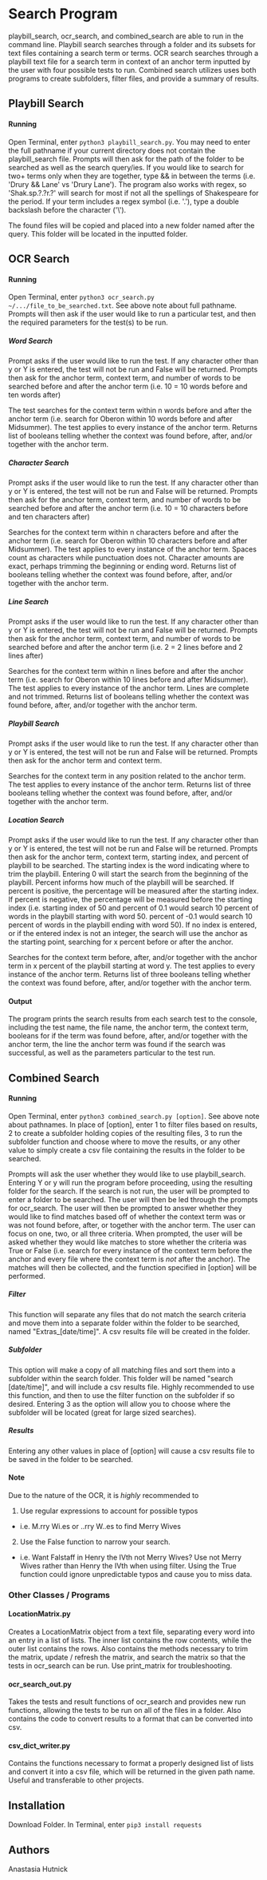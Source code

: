 # Search Program
playbill_search, ocr_search, and combined_search are able to run in the
command line. Playbill search searches through a folder and its subsets for
text files containing a search term or terms. OCR search searches through a
playbill text file for a search term in context of an anchor term inputted by
the user with four possible tests to run. Combined search utilizes uses
both programs to create subfolders, filter files, and provide a summary of
results.

## Playbill Search
#### Running
Open Terminal, enter `python3 playbill_search.py`. You may need to enter the
full pathname if your current directory does not contain the playbill_search
file. Prompts will then ask for the path of the folder to be searched as well
as the search query/ies. If you would like to search for two+ terms only when
they are together, type && in between the terms (i.e. 'Drury && Lane' vs
'Drury Lane'). The program also works with regex, so 'Shak.sp.?.?r.?' will
search for most if not all the spellings of Shakespeare for the period. If your
term includes a regex symbol (i.e. '.'), type a double backslash before the
character ('\\').

The found files will be copied and placed into a new
folder named after the query. This folder will be located in the inputted
folder.

## OCR Search
#### Running
Open Terminal, enter `python3 ocr_search.py ~/.../file_to_be_searched.txt`.
See above note about full pathname. Prompts will then ask if the user would
like to run a particular test, and then the required parameters for the
test(s) to be run.

##### Word Search
Prompt asks if the user would like to run the test. If any character other
than y or Y is entered, the test will not be run and False will be returned.
Prompts then ask for the anchor term, context term, and number of words to be
searched before and after the anchor term (i.e. 10 = 10 words before and ten
words after)

The test searches for the context term within n words before and after the anchor
term (i.e. search for Oberon within 10 words before and after Midsummer). The test
applies to every instance of the anchor term. Returns list of booleans telling
whether the context was found before, after, and/or together with the anchor term.

##### Character Search
Prompt asks if the user would like to run the test. If any character other
than y or Y is entered, the test will not be run and False will be returned.
Prompts then ask for the anchor term, context term, and number of words to be
searched before and after the anchor term (i.e. 10 = 10 characters before and ten
characters after)

Searches for the context term within n characters before and after the anchor term
(i.e. search for Oberon within 10 characters before and after Midsummer). The test
applies to every instance of the anchor term. Spaces count as characters while
punctuation does not. Character amounts are exact, perhaps trimming the beginning
or ending word. Returns list of booleans telling whether the context was found
before, after, and/or together with the anchor term.

##### Line Search
Prompt asks if the user would like to run the test. If any character other
than y or Y is entered, the test will not be run and False will be returned.
Prompts then ask for the anchor term, context term, and number of words to be
searched before and after the anchor term (i.e. 2 = 2 lines before and 2
lines after)

Searches for the context term within n lines before and after the anchor term
(i.e. search for Oberon within 10 lines before and after Midsummer). The test
applies to every instance of the anchor term. Lines are complete and not
trimmed. Returns list of booleans telling whether the context was found before,
after, and/or together with the anchor term.

##### Playbill Search
Prompt asks if the user would like to run the test. If any character other
than y or Y is entered, the test will not be run and False will be returned.
Prompts then ask for the anchor term and context term.

Searches for the context term in any position related to the anchor term.
The test applies to every instance of the anchor term. Returns list of three
booleans telling whether the context was found before, after, and/or together
with the anchor term.

##### Location Search
Prompt asks if the user would like to run the test. If any character other
than y or Y is entered, the test will not be run and False will be returned.
Prompts then ask for the anchor term, context term, starting index, and
percent of playbill to be searched. The starting index is the word indicating
where to trim the playbill. Entering 0 will start the search from the beginning of
the playbill. Percent informs how much of the playbill will be searched. If percent
is positive, the percentage will be measured after the starting index. If percent
is negative, the percentage will be measured before the starting index (i.e. starting
index of 50 and percent of 0.1 would search 10 percent of words in the playbill
starting with word 50. percent of -0.1 would search 10 percent of words in the
playbill ending with word 50). If no index is entered, or if the entered index
is not an integer, the search will use the anchor as the starting point,
searching for x percent before or after the anchor.

Searches for the context term before, after, and/or together with the anchor
term in x percent of the playbill starting at word y. The test applies to every
instance of the anchor term. Returns list of three booleans telling whether the
context was found before, after, and/or together with the anchor term.

#### Output
The program prints the search results from each search test to the console,
including the  test name, the file name, the anchor term, the context term,
booleans for if the term was found before, after, and/or together with the anchor
term, the line the anchor term was found if the search was successful, as well
as the parameters particular to the test run.

## Combined Search
#### Running
Open Terminal, enter `python3 combined_search.py [option]`. See above note
about pathnames. In place of [option], enter 1 to filter files based on results,
2 to create a subfolder holding copies of the resulting files, 3 to run the
subfolder function and choose where to move the results, or any other value
to simply create a csv file containing the results in the folder to be searched.

Prompts will ask the user whether they would like to use playbill_search. Entering
Y or y will run the program before proceeding, using the resulting folder for the
search. If the search is not run, the user will be prompted to enter a folder
to be searched. The user will then be led through the prompts for ocr_search.
The user will then be prompted to answer whether they would like to find matches
based off of whether the context term was or was not found before, after, or together
with the anchor term. The user can focus on one, two, or all three criteria.
When prompted, the user will be asked whether they would like matches to store
whether the criteria was True or False (i.e. search for every instance of the
context term before the anchor and every file where the context term is *not*
after the anchor). The matches will then be collected, and the function specified
in [option] will be performed.

##### Filter
This function will separate any files that do not match the search criteria and
move them into a separate folder within the folder to be searched, named
"Extras_[date/time]". A csv results file will be created in the folder.


##### Subfolder
This option will make a copy of all matching files and sort them into a subfolder
within the search folder. This folder will  be named "search [date/time]", and
will include a csv results file. Highly recommended to use this function, and then
to use the filter function on the subfolder if so desired. Entering 3 as the
option will allow you to choose where the subfolder will be located (great for
large sized searches).


##### Results
Entering any other values in place of [option]  will cause a csv results file
to be saved in the folder to be searched.

#### Note
Due to the nature of the OCR, it is *highly* recommended to
1. Use regular expressions to account for possible typos
* i.e. M.rry Wi.es or ..rry W..es to find Merry Wives
2. Use the False function to narrow your search.
* i.e. Want Falstaff in Henry the IVth not Merry Wives? Use not Merry Wives rather than Henry the IVth when using filter. Using the True function could ignore unpredictable typos and cause you to miss data.

### Other Classes / Programs
#### LocationMatrix.py
Creates a LocationMatrix object from a text file, separating every word into an entry in a list
of lists. The inner list contains the row contents, while the outer list contains the rows.
Also contains the methods necessary to trim the matrix, update / refresh the matrix, and
search the matrix so that the tests in ocr_search can be run. Use print_matrix for troubleshooting.

#### ocr_search_out.py
Takes the tests and result functions of ocr_search and provides new run functions, allowing
the tests to be run on all of the files in a folder. Also contains the code to convert
results to a format that can be converted into csv.

#### csv_dict_writer.py
Contains the functions necessary to format a properly designed list of lists and convert it
into a csv file, which will be returned in the given path name. Useful and transferable
to other projects.

## Installation
Download Folder.
In Terminal, enter `pip3 install requests`

## Authors
Anastasia Hutnick
